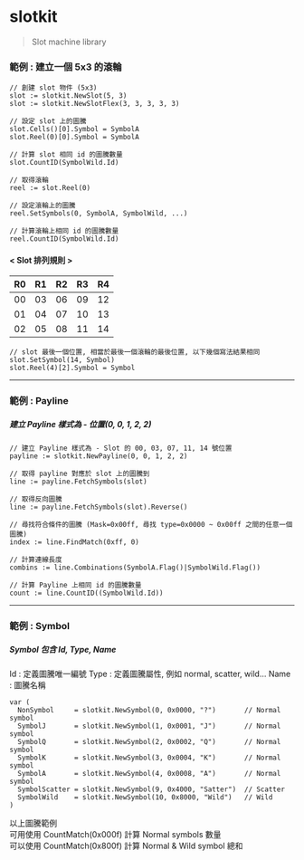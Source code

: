 # slotkit
> Slot machine library

### 範例 : 建立一個 5x3 的滾輪
```
// 創建 slot 物件 (5x3)
slot := slotkit.NewSlot(5, 3)
slot := slotkit.NewSlotFlex(3, 3, 3, 3, 3)

// 設定 slot 上的圖騰
slot.Cells()[0].Symbol = SymbolA
slot.Reel(0)[0].Symbol = SymbolA

// 計算 slot 相同 id 的圖騰數量
slot.CountID(SymbolWild.Id)

// 取得滾輪
reel := slot.Reel(0)

// 設定滾輪上的圖騰
reel.SetSymbols(0, SymbolA, SymbolWild, ...)

// 計算滾輪上相同 id 的圖騰數量
reel.CountID(SymbolWild.Id)
```
#### < Slot 排列規則 >
| R0 | R1 | R2 | R3 | R4 |
|----|----|----|----|----|
| 00 | 03 | 06 | 09 | 12 |
| 01 | 04 | 07 | 10 | 13 |
| 02 | 05 | 08 | 11 | 14 |
```
// slot 最後一個位置, 相當於最後一個滾輪的最後位置, 以下幾個寫法結果相同
slot.SetSymbol(14, Symbol) 
slot.Reel(4)[2].Symbol = Symbol
```

---
### 範例 : Payline
##### 建立 Payline 樣式為 - 位置(0, 0, 1, 2, 2)

```
// 建立 Payline 樣式為 - Slot 的 00, 03, 07, 11, 14 號位置
payline := slotkit.NewPayline(0, 0, 1, 2, 2)

// 取得 payline 對應於 slot 上的圖騰到
line := payline.FetchSymbols(slot)

// 取得反向圖騰
line := payline.FetchSymbols(slot).Reverse()

// 尋找符合條件的圖騰 (Mask=0x00ff, 尋找 type=0x0000 ~ 0x00ff 之間的任意一個圖騰)
index := line.FindMatch(0xff, 0)

// 計算連線長度
combins := line.Combinations(SymbolA.Flag()|SymbolWild.Flag())

// 計算 Payline 上相同 id 的圖騰數量
count := line.CountID((SymbolWild.Id))
```

---
### 範例 : Symbol
##### Symbol 包含 Id, Type, Name
Id : 定義圖騰唯一編號
Type : 定義圖騰屬性, 例如 normal, scatter, wild...
Name : 圖騰名稱

```
var (
  NonSymbol     = slotkit.NewSymbol(0, 0x0000, "?")       // Normal symbol
  SymbolJ       = slotkit.NewSymbol(1, 0x0001, "J")       // Normal symbol
  SymbolQ       = slotkit.NewSymbol(2, 0x0002, "Q")       // Normal symbol
  SymbolK       = slotkit.NewSymbol(3, 0x0004, "K")       // Normal symbol
  SymbolA       = slotkit.NewSymbol(4, 0x0008, "A")       // Normal symbol
  SymbolScatter = slotkit.NewSymbol(9, 0x4000, "Satter")  // Scatter
  SymbolWild    = slotkit.NewSymbol(10, 0x8000, "Wild")   // Wild
)
```
以上圖騰範例  
可用使用 CountMatch(0x000f) 計算 Normal symbols 數量  
可以使用 CountMatch(0x800f) 計算 Normal & Wild symbol 總和
